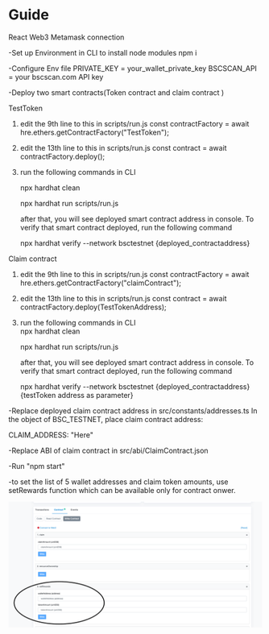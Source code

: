 # Guide
 React Web3 Metamask connection

-Set up Environment in CLI to install node modules
 npm i

-Configure Env file
PRIVATE_KEY = your_wallet_private_key
BSCSCAN_API = your bscscan.com API key

-Deploy two smart contracts(Token contract and claim contract )
 
 TestToken
  1) edit the 9th line to this  in scripts/run.js
     const contractFactory = await hre.ethers.getContractFactory("TestToken");
  2) edit the 13th line to this in scripts/run.js
     const contract = await contractFactory.deploy();
  3) run the following commands in CLI
      
     npx hardhat clean
     
     npx hardhat run scripts/run.js
     
     after that, you will see deployed smart contract address in console.
     To verify that smart contract deployed, run the following command
     
     npx hardhat verify --network bsctestnet {deployed_contractaddress}
     
 Claim contract

1) edit the 9th line to this  in scripts/run.js
   const contractFactory = await hre.ethers.getContractFactory("claimContract");
2) edit the 13th line to this in scripts/run.js
   const contract = await contractFactory.deploy(TestTokenAddress);
3) run the following commands in CLI   
   npx hardhat clean

   npx hardhat run scripts/run.js

   after that, you will see deployed smart contract address in console.
   To verify that smart contract deployed, run the following command

   npx hardhat verify --network bsctestnet {deployed_contractaddress} {testToken address as parameter}
    


-Replace deployed claim contract address in src/constants/addresses.ts
  In the object of BSC_TESTNET,
  place claim contract address:
  
  CLAIM_ADDRESS: "Here"

-Replace ABI of claim contract in src/abi/ClaimContract.json

-Run "npm start"

-to set the list of 5 wallet addresses and claim token amounts, use setRewards function which can be available only for contract onwer.
 
 ![img.png](img.png)

